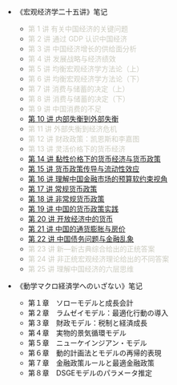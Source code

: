 - 《宏观经济学二十五讲》笔记

  - <font color='CCCCC'>第 1 讲 有关中国经济的关键问题</font>
  - <font color='CCCCC'>第 2 讲 通过 GDP 认识中国经济</font>
  - <font color='CCCCC'>第 3 讲 中国经济增长的供给面分析</font>
  - <font color='CCCCC'>第 4 讲 发展战略与经济绩效</font>
  - <font color='CCCCC'>第 5 讲 均衡宏观经济学方法论（上）</font>
  - <font color='CCCCC'>第 6 讲 均衡宏观经济学方法论（下）</font>
  - <font color='CCCCC'>第 7 讲 消费与储蓄的决定（上）</font>
  - <font color='CCCCC'>第 8 讲 消费与储蓄的决定（下）</font>
  - <font color='CCCCC'>第 9 讲 中国消费的不足</font>
  - [第 10 讲 内部失衡到外部失衡](第10讲内部失衡到外部失衡.md)
  - <font color='CCCCC'>第 11 讲 外部失衡到经济危机</font>
  - <font color='CCCCC'>第 12 讲 财政政策：凯恩斯和李嘉图</font>
  - <font color='CCCCC'>第 13 讲 灵活价格下的货币经济</font>
  - [第 14 讲 黏性价格下的货币经济与货币政策](第14讲黏性价格下的货币经济与货币政策.md)
  - [第 15 讲 货币政策传导与流动性效应](第15讲货币政策传导与流动性效应.md)
  - [第 16 讲 理解中国金融市场的预算软约束视角](第16讲理解中国金融市场的预算软约束视角.md)
  - [第 17 讲 常规货币政策](第17讲常规货币政策.md)
  - [第 18 讲 非常规货币政策](第18讲非常规货币政策.md)
  - [第 19 讲 中国的货币政策实践](第19讲中国的货币政策实践.md)
  - [第 20 讲 开放经济中的货币](第20讲开放经济中的货币.md)
  - [第 21 讲 中国的通货膨胀与房价](第21讲中国的通货膨胀与房价.md)
  - [第 22 讲 中国债务问题与金融乱象](第22讲中国债务问题与金融乱象.md)
  - <font color='CCCCC'>第 23 讲 新—新古典综合给出的正统答案</font>
  - <font color='CCCCC'>第 24 讲 非正统宏观经济理论给出的不同答案</font>
  - <font color='CCCCC'>第 25 讲 理解中国经济的六层思维</font>

- 《動学マクロ経済学へのいざない》笔记

  - 第１章　ソローモデルと成長会計
  - 第２章　ラムゼイモデル：最適化行動の導入
  - 第３章　財政モデル：税制と経済成長
  - 第４章　実物的景気循環モデル
  - 第５章　ニューケインジアン・モデル
  - 第６章　動的計画法とモデルの再帰的表現
  - 第７章　金融政策ルールと最適金融政策
  - 第８章　DSGEモデルのパラメータ推定